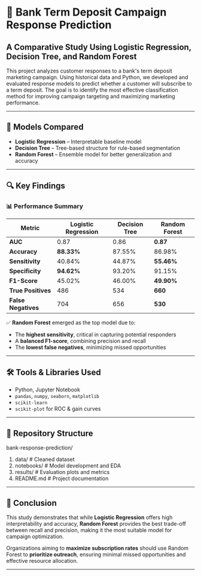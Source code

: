 # 📣 Bank Term Deposit Campaign Response Prediction  
## A Comparative Study Using Logistic Regression, Decision Tree, and Random Forest

This project analyzes customer responses to a bank's term deposit marketing campaign. Using historical data and Python, we developed and evaluated response models to predict whether a customer will subscribe to a term deposit. The goal is to identify the most effective classification method for improving campaign targeting and maximizing marketing performance.

---

## 🧠 Models Compared
- **Logistic Regression** – Interpretable baseline model
- **Decision Tree** – Tree-based structure for rule-based segmentation
- **Random Forest** – Ensemble model for better generalization and accuracy

---

## 🔍 Key Findings

### 📊 Performance Summary

| Metric              | Logistic Regression | Decision Tree | Random Forest |
|---------------------|---------------------|----------------|----------------|
| **AUC**             | 0.87                | 0.86           | **0.87**       |
| **Accuracy**        | **88.33%**          | 87.55%         | 86.98%         |
| **Sensitivity**     | 40.84%              | 44.87%         | **55.46%**     |
| **Specificity**     | **94.62%**          | 93.20%         | 91.15%         |
| **F1-Score**        | 45.02%              | 46.00%         | **49.90%**     |
| **True Positives**  | 486                 | 534            | **660**        |
| **False Negatives** | 704                 | 656            | **530**        |

✅ **Random Forest** emerged as the top model due to:
- The **highest sensitivity**, critical in capturing potential responders
- A **balanced F1-score**, combining precision and recall
- The **lowest false negatives**, minimizing missed opportunities

---

## 🛠️ Tools & Libraries Used
- Python, Jupyter Notebook  
- `pandas`, `numpy`, `seaborn`, `matplotlib`
- `scikit-learn`
- `scikit-plot` for ROC & gain curves

---

## 📁 Repository Structure
bank-response-prediction/
1. data/ # Cleaned dataset
2. notebooks/ # Model development and EDA
3. results/ # Evaluation plots and metrics
4. README.md # Project documentation

---

## 📌 Conclusion

This study demonstrates that while **Logistic Regression** offers high interpretability and accuracy, **Random Forest** provides the best trade-off between recall and precision, making it the most suitable model for campaign optimization.

Organizations aiming to **maximize subscription rates** should use Random Forest to **prioritize outreach**, ensuring minimal missed opportunities and effective resource allocation.

---
